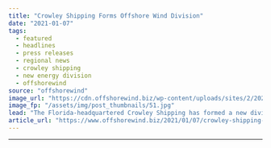```yaml
---
title: "Crowley Shipping Forms Offshore Wind Division"
date: "2021-01-07"
tags: 
  - featured
  - headlines
  - press releases
  - regional news
  - crowley shipping
  - new energy division
  - offshorewind
source: "offshorewind"
image_url: "https://cdn.offshorewind.biz/wp-content/uploads/sites/2/2021/01/07091011/Crowley-Shipping-Forms-Offshore-Wind-Division.jpg"
image_fp: "/assets/img/post_thumbnails/51.jpg"
lead: "The Florida-headquartered Crowley Shipping has formed a new division focusing on the offshore wind"
article_url: "https://www.offshorewind.biz/2021/01/07/crowley-shipping-forms-offshore-wind-division/"
---
```


---
